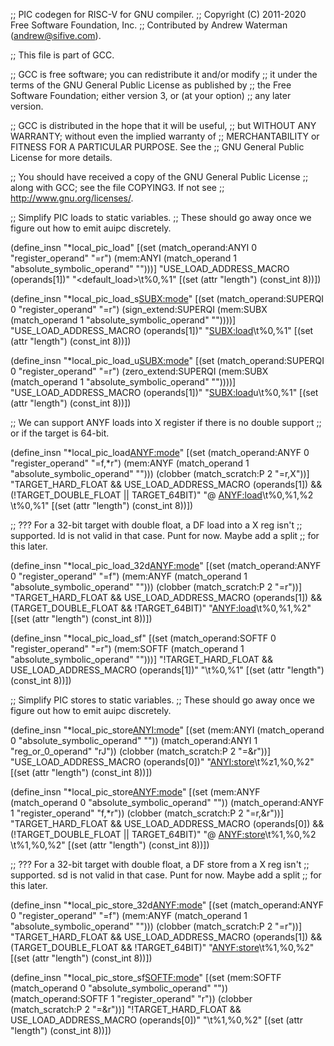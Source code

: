 ;; PIC codegen for RISC-V for GNU compiler.
;; Copyright (C) 2011-2020 Free Software Foundation, Inc.
;; Contributed by Andrew Waterman (andrew@sifive.com).

;; This file is part of GCC.

;; GCC is free software; you can redistribute it and/or modify
;; it under the terms of the GNU General Public License as published by
;; the Free Software Foundation; either version 3, or (at your option)
;; any later version.

;; GCC is distributed in the hope that it will be useful,
;; but WITHOUT ANY WARRANTY; without even the implied warranty of
;; MERCHANTABILITY or FITNESS FOR A PARTICULAR PURPOSE.  See the
;; GNU General Public License for more details.

;; You should have received a copy of the GNU General Public License
;; along with GCC; see the file COPYING3.  If not see
;; <http://www.gnu.org/licenses/>.


;; Simplify PIC loads to static variables.
;; These should go away once we figure out how to emit auipc discretely.

(define_insn "*local_pic_load<mode>"
  [(set (match_operand:ANYI 0 "register_operand" "=r")
	(mem:ANYI (match_operand 1 "absolute_symbolic_operand" "")))]
  "USE_LOAD_ADDRESS_MACRO (operands[1])"
  "<default_load>\t%0,%1"
  [(set (attr "length") (const_int 8))])

(define_insn "*local_pic_load_s<SUBX:mode>"
  [(set (match_operand:SUPERQI 0 "register_operand" "=r")
	(sign_extend:SUPERQI (mem:SUBX (match_operand 1 "absolute_symbolic_operand" ""))))]
  "USE_LOAD_ADDRESS_MACRO (operands[1])"
  "<SUBX:load>\t%0,%1"
  [(set (attr "length") (const_int 8))])

(define_insn "*local_pic_load_u<SUBX:mode>"
  [(set (match_operand:SUPERQI 0 "register_operand" "=r")
	(zero_extend:SUPERQI (mem:SUBX (match_operand 1 "absolute_symbolic_operand" ""))))]
  "USE_LOAD_ADDRESS_MACRO (operands[1])"
  "<SUBX:load>u\t%0,%1"
  [(set (attr "length") (const_int 8))])

;; We can support ANYF loads into X register if there is no double support
;; or if the target is 64-bit.

(define_insn "*local_pic_load<ANYF:mode>"
  [(set (match_operand:ANYF 0 "register_operand" "=f,*r")
	(mem:ANYF (match_operand 1 "absolute_symbolic_operand" "")))
   (clobber (match_scratch:P 2 "=r,X"))]
  "TARGET_HARD_FLOAT && USE_LOAD_ADDRESS_MACRO (operands[1])
   && (!TARGET_DOUBLE_FLOAT || TARGET_64BIT)"
  "@
   <ANYF:load>\t%0,%1,%2
   <softload>\t%0,%1"
  [(set (attr "length") (const_int 8))])

;; ??? For a 32-bit target with double float, a DF load into a X reg isn't
;; supported.  ld is not valid in that case.  Punt for now.  Maybe add a split
;; for this later.

(define_insn "*local_pic_load_32d<ANYF:mode>"
  [(set (match_operand:ANYF 0 "register_operand" "=f")
	(mem:ANYF (match_operand 1 "absolute_symbolic_operand" "")))
   (clobber (match_scratch:P 2 "=r"))]
  "TARGET_HARD_FLOAT && USE_LOAD_ADDRESS_MACRO (operands[1])
   && (TARGET_DOUBLE_FLOAT && !TARGET_64BIT)"
  "<ANYF:load>\t%0,%1,%2"
  [(set (attr "length") (const_int 8))])

(define_insn "*local_pic_load_sf<mode>"
  [(set (match_operand:SOFTF 0 "register_operand" "=r")
	(mem:SOFTF (match_operand 1 "absolute_symbolic_operand" "")))]
  "!TARGET_HARD_FLOAT && USE_LOAD_ADDRESS_MACRO (operands[1])"
  "<softload>\t%0,%1"
  [(set (attr "length") (const_int 8))])

;; Simplify PIC stores to static variables.
;; These should go away once we figure out how to emit auipc discretely.

(define_insn "*local_pic_store<ANYI:mode>"
  [(set (mem:ANYI (match_operand 0 "absolute_symbolic_operand" ""))
	(match_operand:ANYI 1 "reg_or_0_operand" "rJ"))
   (clobber (match_scratch:P 2 "=&r"))]
  "USE_LOAD_ADDRESS_MACRO (operands[0])"
  "<ANYI:store>\t%z1,%0,%2"
  [(set (attr "length") (const_int 8))])

(define_insn "*local_pic_store<ANYF:mode>"
  [(set (mem:ANYF (match_operand 0 "absolute_symbolic_operand" ""))
	(match_operand:ANYF 1 "register_operand" "f,*r"))
   (clobber (match_scratch:P 2 "=r,&r"))]
  "TARGET_HARD_FLOAT && USE_LOAD_ADDRESS_MACRO (operands[0])
   && (!TARGET_DOUBLE_FLOAT || TARGET_64BIT)"
  "@
   <ANYF:store>\t%1,%0,%2
   <softstore>\t%1,%0,%2"
  [(set (attr "length") (const_int 8))])

;; ??? For a 32-bit target with double float, a DF store from a X reg isn't
;; supported.  sd is not valid in that case.  Punt for now.  Maybe add a split
;; for this later.

(define_insn "*local_pic_store_32d<ANYF:mode>"
  [(set (match_operand:ANYF 0 "register_operand" "=f")
	(mem:ANYF (match_operand 1 "absolute_symbolic_operand" "")))
   (clobber (match_scratch:P 2 "=r"))]
  "TARGET_HARD_FLOAT && USE_LOAD_ADDRESS_MACRO (operands[1])
   && (TARGET_DOUBLE_FLOAT && !TARGET_64BIT)"
  "<ANYF:store>\t%1,%0,%2"
  [(set (attr "length") (const_int 8))])

(define_insn "*local_pic_store_sf<SOFTF:mode>"
  [(set (mem:SOFTF (match_operand 0 "absolute_symbolic_operand" ""))
	(match_operand:SOFTF 1 "register_operand" "r"))
   (clobber (match_scratch:P 2 "=&r"))]
  "!TARGET_HARD_FLOAT && USE_LOAD_ADDRESS_MACRO (operands[0])"
  "<softstore>\t%1,%0,%2"
  [(set (attr "length") (const_int 8))])
